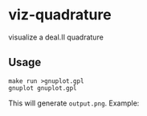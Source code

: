 # viz-quadrature
visualize a deal.II quadrature

Usage
-----

```
make run >gnuplot.gpl
gnuplot gnuplot.gpl
```

This will generate ``output.png``. Example:

